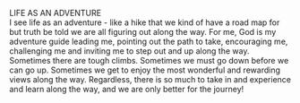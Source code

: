 LIFE AS AN ADVENTURE    
I see life as an adventure - like a hike that we kind of have a road map for but truth be told we are all figuring out along the way. For me, God is my adventure guide leading me, pointing out the path to take, encouraging me, challenging me and inviting me to step out and up along the way. Sometimes there are tough climbs. Sometimes we must go down before we can go up. Sometimes we get to enjoy the most wonderful and rewarding views along the way. Regardless, there is so much to take in and experience and learn along the way, and we are only better for the journey!